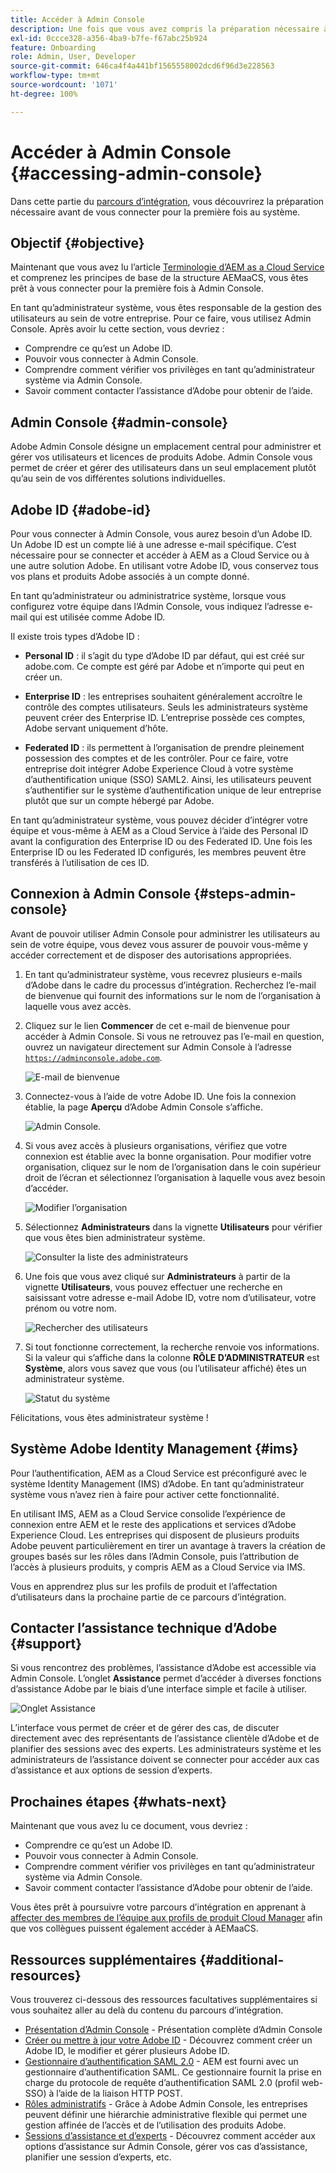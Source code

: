 ```yaml
---
title: Accéder à Admin Console
description: Une fois que vous avez compris la préparation nécessaire à l’intégration et les bases de la structure AEMaaCS, vous êtes prêt à vous connecter pour la première fois à Admin Console.
exl-id: 0ccce328-a356-4ba9-b7fe-f67abc25b924
feature: Onboarding
role: Admin, User, Developer
source-git-commit: 646ca4f4a441bf1565558002dcd6f96d3e228563
workflow-type: tm+mt
source-wordcount: '1071'
ht-degree: 100%

---
```


# Accéder à Admin Console {#accessing-admin-console}

Dans cette partie du [parcours d’intégration](overview.md), vous découvrirez la préparation nécessaire avant de vous connecter pour la première fois au système.

## Objectif {#objective}

Maintenant que vous avez lu l’article [Terminologie d’AEM as a Cloud Service](terminology.md) et comprenez les principes de base de la structure AEMaaCS, vous êtes prêt à vous connecter pour la première fois à Admin Console.

En tant qu’administrateur système, vous êtes responsable de la gestion des utilisateurs au sein de votre entreprise. Pour ce faire, vous utilisez Admin Console. Après avoir lu cette section, vous devriez :

* Comprendre ce qu’est un Adobe ID.
* Pouvoir vous connecter à Admin Console.
* Comprendre comment vérifier vos privilèges en tant qu’administrateur système via Admin Console.
* Savoir comment contacter l’assistance d’Adobe pour obtenir de l’aide.

## Admin Console {#admin-console}

Adobe Admin Console désigne un emplacement central pour administrer et gérer vos utilisateurs et licences de produits Adobe. Admin Console vous permet de créer et gérer des utilisateurs dans un seul emplacement plutôt qu’au sein de vos différentes solutions individuelles.

## Adobe ID {#adobe-id}

Pour vous connecter à Admin Console, vous aurez besoin d’un Adobe ID. Un Adobe ID est un compte lié à une adresse e-mail spécifique. C’est nécessaire pour se connecter et accéder à AEM as a Cloud Service ou à une autre solution Adobe. En utilisant votre Adobe ID, vous conservez tous vos plans et produits Adobe associés à un compte donné.

En tant qu’administrateur ou administratrice système, lorsque vous configurez votre équipe dans l’Admin Console, vous indiquez l’adresse e-mail qui est utilisée comme Adobe ID.

Il existe trois types d’Adobe ID :

* **Personal ID** : il s’agit du type d’Adobe ID par défaut, qui est créé sur adobe.com. Ce compte est géré par Adobe et n’importe qui peut en créer un.

* **Enterprise ID** : les entreprises souhaitent généralement accroître le contrôle des comptes utilisateurs. Seuls les administrateurs système peuvent créer des Enterprise ID. L’entreprise possède ces comptes, Adobe servant uniquement d’hôte.

* **Federated ID** : ils permettent à l’organisation de prendre pleinement possession des comptes et de les contrôler. Pour ce faire, votre entreprise doit intégrer Adobe Experience Cloud à votre système d’authentification unique (SSO) SAML2. Ainsi, les utilisateurs peuvent s’authentifier sur le système d’authentification unique de leur entreprise plutôt que sur un compte hébergé par Adobe.

En tant qu’administrateur système, vous pouvez décider d’intégrer votre équipe et vous-même à AEM as a Cloud Service à l’aide des Personal ID avant la configuration des Enterprise ID ou des Federated ID. Une fois les Enterprise ID ou les Federated ID configurés, les membres peuvent être transférés à l’utilisation de ces ID.

## Connexion à Admin Console {#steps-admin-console}

Avant de pouvoir utiliser Admin Console pour administrer les utilisateurs au sein de votre équipe, vous devez vous assurer de pouvoir vous-même y accéder correctement et de disposer des autorisations appropriées.

1. En tant qu’administrateur système, vous recevrez plusieurs e-mails d’Adobe dans le cadre du processus d’intégration. Recherchez l’e-mail de bienvenue qui fournit des informations sur le nom de l’organisation à laquelle vous avez accès.

1. Cliquez sur le lien **Commencer** de cet e-mail de bienvenue pour accéder à Admin Console. Si vous ne retrouvez pas l’e-mail en question, ouvrez un navigateur directement sur Admin Console à l’adresse [`https://adminconsole.adobe.com`](https://adminconsole.adobe.com).

   ![E-mail de bienvenue](/help/journey-onboarding/assets/get-started-email.png)

1. Connectez-vous à l’aide de votre Adobe ID. Une fois la connexion établie, la page **Aperçu** d’Adobe Admin Console s’affiche.

   ![Admin Console.](/help/journey-onboarding/assets/get-started1.png)

1. Si vous avez accès à plusieurs organisations, vérifiez que votre connexion est établie avec la bonne organisation. Pour modifier votre organisation, cliquez sur le nom de l’organisation dans le coin supérieur droit de l’écran et sélectionnez l’organisation à laquelle vous avez besoin d’accéder.

   ![Modifier l’organisation](/help/journey-onboarding/assets/admin-console-orgswitch.png)

1. Sélectionnez **Administrateurs** dans la vignette **Utilisateurs** pour vérifier que vous êtes bien administrateur système.

   ![Consulter la liste des administrateurs](/help/journey-onboarding/assets/get-started2.png)

1. Une fois que vous avez cliqué sur **Administrateurs** à partir de la vignette **Utilisateurs**, vous pouvez effectuer une recherche en saisissant votre adresse e-mail Adobe ID, votre nom d’utilisateur, votre prénom ou votre nom.

   ![Rechercher des utilisateurs](/help/journey-onboarding/assets/get-started3.png)

1. Si tout fonctionne correctement, la recherche renvoie vos informations. Si la valeur qui s’affiche dans la colonne **RÔLE D’ADMINISTRATEUR** est **Système**, alors vous savez que vous (ou l’utilisateur affiché) êtes un administrateur système.

   ![Statut du système](/help/journey-onboarding/assets/get-started4.png)

Félicitations, vous êtes administrateur système !

## Système Adobe Identity Management {#ims}

Pour l’authentification, AEM as a Cloud Service est préconfiguré avec le système Identity Management (IMS) d’Adobe. En tant qu’administrateur système vous n’avez rien à faire pour activer cette fonctionnalité.

En utilisant IMS, AEM as a Cloud Service consolide l’expérience de connexion entre AEM et le reste des applications et services d’Adobe Experience Cloud. Les entreprises qui disposent de plusieurs produits Adobe peuvent particulièrement en tirer un avantage à travers la création de groupes basés sur les rôles dans l’Admin Console, puis l’attribution de l’accès à plusieurs produits, y compris AEM as a Cloud Service via IMS.

Vous en apprendrez plus sur les profils de produit et l’affectation d’utilisateurs dans la prochaine partie de ce parcours d’intégration.

## Contacter l’assistance technique d’Adobe {#support}

Si vous rencontrez des problèmes, l’assistance d’Adobe est accessible via Admin Console. L’onglet **Assistance** permet d’accéder à diverses fonctions d’assistance Adobe par le biais d’une interface simple et facile à utiliser.

![Onglet Assistance](/help/journey-onboarding/assets/support-menu.png)

L’interface vous permet de créer et de gérer des cas, de discuter directement avec des représentants de l’assistance clientèle d’Adobe et de planifier des sessions avec des experts. Les administrateurs système et les administrateurs de l’assistance doivent se connecter pour accéder aux cas d’assistance et aux options de session d’experts.

## Prochaines étapes {#whats-next}

Maintenant que vous avez lu ce document, vous devriez :

* Comprendre ce qu’est un Adobe ID.
* Pouvoir vous connecter à Admin Console.
* Comprendre comment vérifier vos privilèges en tant qu’administrateur système via Admin Console.
* Savoir comment contacter l’assistance d’Adobe pour obtenir de l’aide.

Vous êtes prêt à poursuivre votre parcours d’intégration en apprenant à [affecter des membres de l’équipe aux profils de produit Cloud Manager](assign-profiles-cloud-manager.md) afin que vos collègues puissent également accéder à AEMaaCS.

## Ressources supplémentaires {#additional-resources}

Vous trouverez ci-dessous des ressources facultatives supplémentaires si vous souhaitez aller au delà du contenu du parcours d’intégration.

* [Présentation d’Admin Console](https://helpx.adobe.com/fr/enterprise/using/admin-console.html) - Présentation complète d’Admin Console
* [Créer ou mettre à jour votre Adobe ID](https://helpx.adobe.com/fr/manage-account/using/create-update-adobe-id.html#HowtocreateorupdateyourAdobeID) - Découvrez comment créer un Adobe ID, le modifier et gérer plusieurs Adobe ID.
* [Gestionnaire d’authentification SAML 2.0](https://experienceleague.adobe.com/docs/experience-manager-65/administering/security/saml-2-0-authenticationhandler.html?lang=fr) - AEM est fourni avec un gestionnaire d’authentification SAML. Ce gestionnaire fournit la prise en charge du protocole de requête d’authentification SAML 2.0 (profil web-SSO) à l’aide de la liaison HTTP POST.
* [Rôles administratifs](https://helpx.adobe.com/fr/enterprise/using/admin-roles.ug.html) - Grâce à Adobe Admin Console, les entreprises peuvent définir une hiérarchie administrative flexible qui permet une gestion affinée de l’accès et de l’utilisation des produits Adobe.
* [Sessions d’assistance et d’experts](https://helpx.adobe.com/fr/enterprise/admin-guide.html/enterprise/using/support-for-experience-cloud.ug.html) - Découvrez comment accéder aux options d’assistance sur Admin Console, gérer vos cas d’assistance, planifier une session d’experts, etc.

